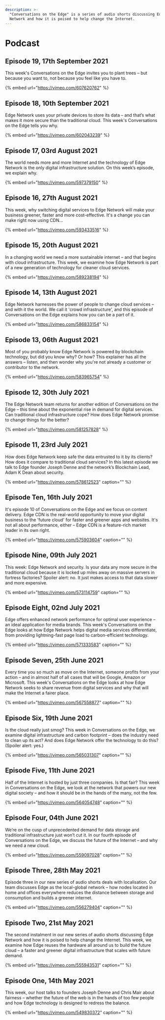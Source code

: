 ```yaml
---
description: >-
  "Conversations on the Edge" is a series of audio shorts discussing Edge
  Network and how it is poised to help change the Internet.
---
```


# Podcast

## Episode 19, 17th September 2021

This week's Conversations on the Edge invites you to plant trees – but because you want to, not because you feel like you have to.

{% embed url="https://vimeo.com/607620762" %}

## Episode 18, 10th September 2021

Edge Network uses your private devices to store its data – and that’s what makes it more secure than the traditional cloud. This week's Conversations on the Edge tells you why.

{% embed url="https://vimeo.com/602043239" %}

## Episode 17, 03rd August 2021

The world needs more and more Internet and the technology of Edge Network is the only digital infrastructure solution. On this week’s episode, we explain why.

{% embed url="https://vimeo.com/597379150" %}

## Episode 16, 27th August 2021

This week, why switching digital services to Edge Network will make your business greener, faster and more cost-effective. It's a change you can make right now using CDN...

{% embed url="https://vimeo.com/593433516" %}

## Episode 15, 20th August 2021

In a changing world we need a more sustainable internet – and that begins with cloud infrastructure. This week, we examine how Edge Network is part of a new generation of technology for cleaner cloud services.

{% embed url="https://vimeo.com/589238194" %}

## Episode 14, 13th August 2021

Edge Network harnesses the power of people to change cloud services – and with it the world. We call it 'crowd infrastructure', and this episode of Conversations on the Edge explains how you can be a part of it.

{% embed url="https://vimeo.com/586833154" %}

## Episode 13, 06th August 2021

Most of you probably know Edge Network is powered by blockchain technology, but did you know why? Or how? This explainer has all the answers – listen, and then wonder why you're not already a customer or contributor to the network.

{% embed url="https://vimeo.com/583965754" %}

## Episode 12, 30th July 2021

The Edge Network team returns for another edition of Conversations on the Edge – this time about the exponential rise in demand for digital services. Can traditional cloud infrastructure cope? How does Edge Network promise to change things for the better?

{% embed url="https://vimeo.com/581257828" %}

## Episode 11, 23rd July 2021

How does Edge Network keep safe the data entrusted to it by its clients? How does it compare to traditional cloud services? In this latest episode we talk to Edge founder Joseph Denne and the network’s Blockchain Lead, Adam K Dean about security.

{% embed url="https://vimeo.com/578612523" caption="" %}

## Episode Ten, 16th July 2021

It's episode 10 of Conversations on the Edge and we focus on content delivery. Edge CDN is the real-world opportunity to move your digital business to the 'future cloud' for faster and greener apps and websites. It's not all about performance, either – Edge CDN is a feature-rich market leader in its own right.

{% embed url="https://vimeo.com/575903604" caption="" %}

## Episode Nine, 09th July 2021

This week: Edge Network and security. Is your data any more secure in the traditional cloud because it is locked up miles away on massive servers in fortress factories? Spoiler alert: no. It just makes access to that data slower and more expensive.

{% embed url="https://vimeo.com/573114759" caption="" %}

## Episode Eight, 02nd July 2021

Edge offers enhanced network performance for optimal user experience – an ideal application for media brands. This week's Conversations on the Edge looks at how Edge Network helps digital media services differentiate, from providing lightning-fast page load to carbon-efficient technology.

{% embed url="https://vimeo.com/571333583" caption="" %}

## Episode Seven, 25th June 2021

Every time you so much as move on the Internet, someone profits from your action – and in almost half of all cases that will be Google, Amazon or Microsoft. This week's Conversations on the Edge looks at how Edge Network seeks to share revenue from digital services and why that will make the Internet a fairer place.

{% embed url="https://vimeo.com/567558877" caption="" %}

## Episode Six, 19th June 2021

Is the cloud really just smog? This week in Conversations on the Edge, we examine digital infrastructure and carbon footprint – does the industry need to clean up its act? And does Edge Network offer the technology to do this? \(Spoiler alert: yes.\)

{% embed url="https://vimeo.com/565031307" caption="" %}

## Episode Five, 11th June 2021

Half of the Internet is hosted by just three companies. Is that fair? This week in Conversations on the Edge, we look at the network that powers our new digital society – and how it should be in the hands of the many, not the few.

{% embed url="https://vimeo.com/564054748" caption="" %}

## Episode Four, 04th June 2021

We’re on the cusp of unprecedented demand for data storage and traditional infrastructure just won’t cut it. In our fourth episode of Conversations on the Edge, we discuss the future of the Internet – and why we need a new cloud.

{% embed url="https://vimeo.com/559097028" caption="" %}

## Episode Three, 28th May 2021

Episode three in our new series of audio shorts deals with localisation. Our team discusses Edge as the local-global network – how nodes located in home and offices everywhere reduces the distance between storage and consumption and builds a greener internet.

{% embed url="https://vimeo.com/556279404" caption="" %}

## Episode Two, 21st May 2021

The second instalment in our new series of audio shorts discussing Edge Network and how it is poised to help change the Internet. This week, we examine how Edge reuses the hardware all around us to build the future cloud – a faster and greener digital infrastructure that scales with future demand.

{% embed url="https://vimeo.com/555943531" caption="" %}

## Episode One, 14th May 2021

This week, our host talks to founders Joseph Denne and Chris Mair about fairness – whether the future of the web is in the hands of too few people and how Edge technology is designed to redress the balance.

{% embed url="https://vimeo.com/549830372" caption="" %}


